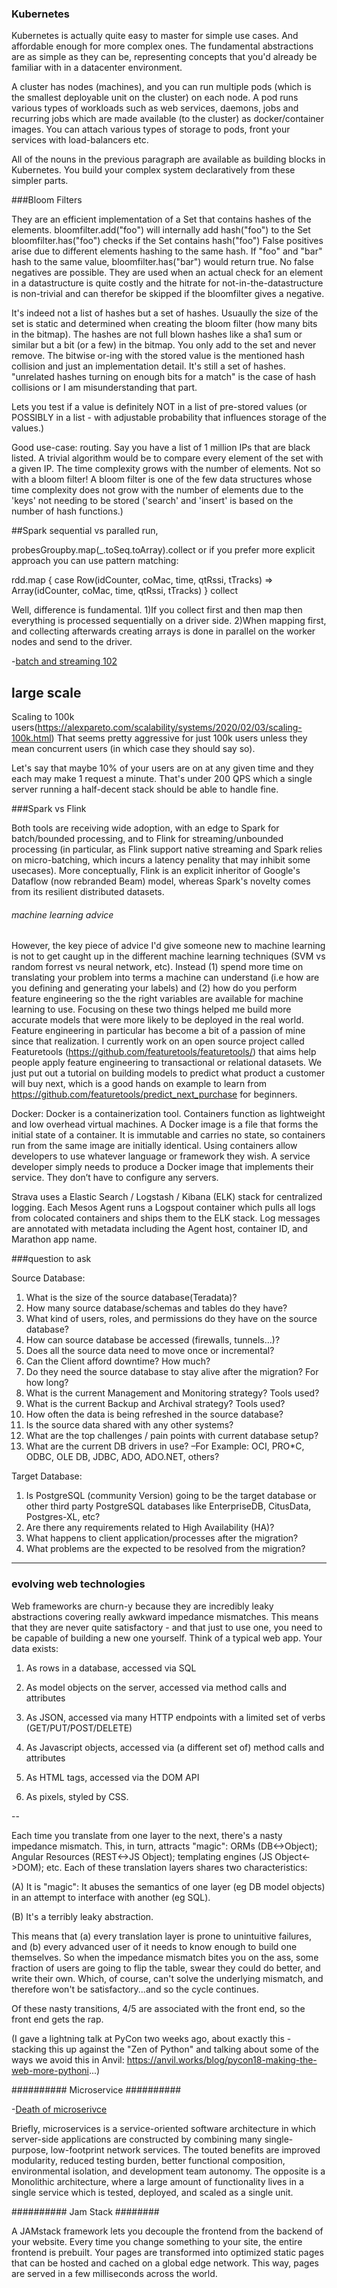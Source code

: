 
### Kubernetes

Kubernetes is actually quite easy to master for simple use cases. And affordable enough for more complex ones.
The fundamental abstractions are as simple as they can be, representing concepts that you'd already be familiar with in a datacenter environment. 

A cluster has nodes (machines), and you can run multiple pods (which is the smallest deployable unit on the cluster) on each node. A pod runs various types of workloads such as web services, daemons, jobs and recurring jobs which are made available (to the cluster) as docker/container images. You can attach various types of storage to pods, front your services with load-balancers etc.

All of the nouns in the previous paragraph are available as building blocks in Kubernetes. You build your complex system declaratively from these simpler parts.

###Bloom Filters

They are an efficient implementation of a Set that contains hashes of the elements.
bloomfilter.add("foo") will internally add hash("foo") to the Set
bloomfilter.has("foo") checks if the Set contains hash("foo")
False positives arise due to different elements hashing to the same hash. If "foo" and "bar" hash to the same value, bloomfilter.has("bar") would return true.
No false negatives are possible.
They are used when an actual check for an element in a datastructure is quite costly and the hitrate for not-in-the-datastructure is non-trivial and can therefor be skipped if the bloomfilter gives a negative.

It's indeed not a list of hashes but a set of hashes. Usuaully the size of the set is static and determined when creating the bloom filter (how many bits in the bitmap). The hashes are not full blown hashes like a sha1 sum or similar but a bit (or a few) in the bitmap. You only add to the set and never remove. The bitwise or-ing with the stored value is the mentioned hash collision and just an implementation detail. It's still a set of hashes.
"unrelated hashes turning on enough bits for a match" is the case of hash collisions or I am misunderstanding that part.

Lets you test if a value is definitely NOT in a list of pre-stored values (or POSSIBLY in a list - with adjustable probability that influences storage of the values.)

Good use-case: routing. Say you have a list of 1 million IPs that are black listed. A trivial algorithm would be to compare every element of the set with a given IP. The time complexity grows with the number of elements. Not so with a bloom filter! A bloom filter is one of the few data structures whose time complexity does not grow with the number of elements due to the 'keys' not needing to be stored ('search' and 'insert' is based on the number of hash functions.)



##Spark sequential vs paralled run,

probesGroupby.map(_.toSeq.toArray).collect
or if you prefer more explicit approach you can use pattern matching:

rdd.map { case Row(idCounter, coMac, time, qtRssi, tTracks) => 
    Array(idCounter, coMac, time, qtRssi, tTracks)
} collect

Well, difference is fundamental. 
1)If you collect first and then map then everything is processed sequentially on a driver side. 
2)When mapping first, and collecting afterwards creating arrays is done in parallel on the worker nodes and send to the driver.


-[batch and streaming 102](https://www.oreilly.com/ideas/the-world-beyond-batch-streaming-102)


## large scale 

Scaling to 100k users(https://alexpareto.com/scalability/systems/2020/02/03/scaling-100k.html)
That seems pretty aggressive for just 100k users unless they mean concurrent users (in which case they should say so).

Let's say that maybe 10% of your users are on at any given time and they each may make 1 request a minute. That's under 200 QPS which a single server running a half-decent stack should be able to handle fine. 

###Spark vs Flink

Both tools are receiving wide adoption, with an edge to Spark for batch/bounded processing, and to Flink for 
streaming/unbounded processing (in particular, as Flink support native streaming and Spark relies on micro-batching, 
which incurs a latency penality that may inhibit some usecases). More conceptually, Flink is an explicit inheritor of 
Google's Dataflow (now rebranded Beam) model, whereas Spark's novelty comes from its resilient distributed datasets.



###### machine learning advice
However, the key piece of advice I'd give someone new to machine learning is not to get caught up in the different machine learning techniques (SVM vs random forrest vs neural network, etc). Instead (1) spend more time on translating your problem into terms a machine can understand (i.e how are you defining and generating your labels) and (2) how do you perform feature engineering so the the right variables are available for machine learning to use. Focusing on these two things helped me build more accurate models that were more likely to be deployed in the real world.
Feature engineering in particular has become a bit of a passion of mine since that realization. I currently work on an open source project called Featuretools (https://github.com/featuretools/featuretools/) that aims help people apply feature engineering to transactional or relational datasets. We just put out a tutorial on building models to predict what product a customer will buy next, which is a good hands on example to learn from https://github.com/featuretools/predict_next_purchase for beginners.


Docker:
Docker is a containerization tool. Containers function as lightweight and low overhead virtual machines. A Docker image is a file that forms the initial state of a container. It is immutable and carries no state, so containers run from the same image are initially identical.
Using containers allow developers to use whatever language or framework they wish. A service developer simply needs to produce a Docker image that implements their service. They don’t have to configure any servers.


Strava uses a Elastic Search / Logstash / Kibana (ELK) stack for centralized logging. Each Mesos Agent runs a Logspout container which pulls all logs from colocated containers and ships them to the ELK stack. Log messages are annotated with metadata including the Agent host, container ID, and Marathon app name.



###question to ask

Source Database:
1.	What is the size of the source database(Teradata)?
2.	How many source database/schemas and tables do they have?
3.	What kind of users, roles, and permissions do they have on the source database?
4.	How can source database be accessed (firewalls, tunnels…)?
5.	Does all the source data need to move once or incremental?
6.	Can the Client afford downtime? How much?
7.	Do they need the source database to stay alive after the migration? For how long?
8.	What is the current Management and Monitoring strategy? Tools used?
9.	What is the current Backup and Archival strategy? Tools used?
10.	How often the data is being refreshed in the source database?
11.	Is the source data shared with any other systems?
12.	What are the top challenges / pain points with current database setup? 
13.	What are the current DB drivers in use? –For Example: OCI, PRO*C, ODBC, OLE DB, JDBC, ADO, ADO.NET, others? 

Target Database:
1.	Is PostgreSQL (community Version) going to be the target database or other third party PostgreSQL databases like EnterpriseDB, CitusData, Postgres-XL, etc?
2.	Are there any requirements related to High Availability (HA)?
3.	What happens to client application/processes after the migration?
4.	What problems are the expected to be resolved from the migration?       

----------------------------------------------------------------------------
### evolving web technologies

Web frameworks are churn-y because they are incredibly leaky abstractions covering really awkward impedance mismatches. This means that they are never quite satisfactory - and that just to use one, you need to be capable of building a new one yourself.
Think of a typical web app. Your data exists:

1. As rows in a database, accessed via SQL

2. As model objects on the server, accessed via method calls and attributes

3. As JSON, accessed via many HTTP endpoints with a limited set of verbs (GET/PUT/POST/DELETE)

4. As Javascript objects, accessed via (a different set of) method calls and attributes

5. As HTML tags, accessed via the DOM API

6. As pixels, styled by CSS.

--

Each time you translate from one layer to the next, there's a nasty impedance mismatch. This, in turn, attracts "magic": ORMs (DB<->Object); Angular Resources (REST<->JS Object); templating engines (JS Object<->DOM); etc. Each of these translation layers shares two characteristics:

(A) It is "magic": It abuses the semantics of one layer (eg DB model objects) in an attempt to interface with another (eg SQL).

(B) It's a terribly leaky abstraction.

This means that (a) every translation layer is prone to unintuitive failures, and (b) every advanced user of it needs to know enough to build one themselves. So when the impedance mismatch bites you on the ass, some fraction of users are going to flip the table, swear they could do better, and write their own. Which, of course, can't solve the underlying mismatch, and therefore won't be satisfactory...and so the cycle continues.

Of these nasty transitions, 4/5 are associated with the front end, so the front end gets the rap.

(I gave a lightning talk at PyCon two weeks ago, about exactly this - stacking this up against the "Zen of Python" and talking about some of the ways we avoid this in Anvil: https://anvil.works/blog/pycon18-making-the-web-more-pythoni...)


########## Microservice ##########

-[Death of microserivce](https://www.dwmkerr.com/the-death-of-microservice-madness-in-2018/)

Briefly, microservices is a service-oriented software architecture in which server-side applications are constructed by combining many single-purpose, low-footprint network services. The touted benefits are improved modularity, reduced testing burden, better functional composition, environmental isolation, and development team autonomy. The opposite is a Monolithic architecture, where a large amount of functionality lives in a single service which is tested, deployed, and scaled as a single unit.


########## Jam Stack ########

A JAMstack framework lets you decouple the frontend from the backend of your website. Every time you change something to your site, the entire frontend is prebuilt. Your pages are transformed into optimized static pages that can be hosted and cached on a global edge network. This way, pages are served in a few milliseconds across the world.
